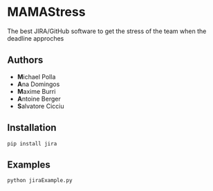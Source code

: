 # MAMAStress
The best JIRA/GitHub software to get the stress of the team when the deadline approches

## Authors
- **M**ichael Polla
- **A**na Domingos
- **M**axime Burri
- **A**ntoine Berger
- **S**alvatore Cicciu

## Installation
`pip install jira`

## Examples
`python jiraExample.py`
